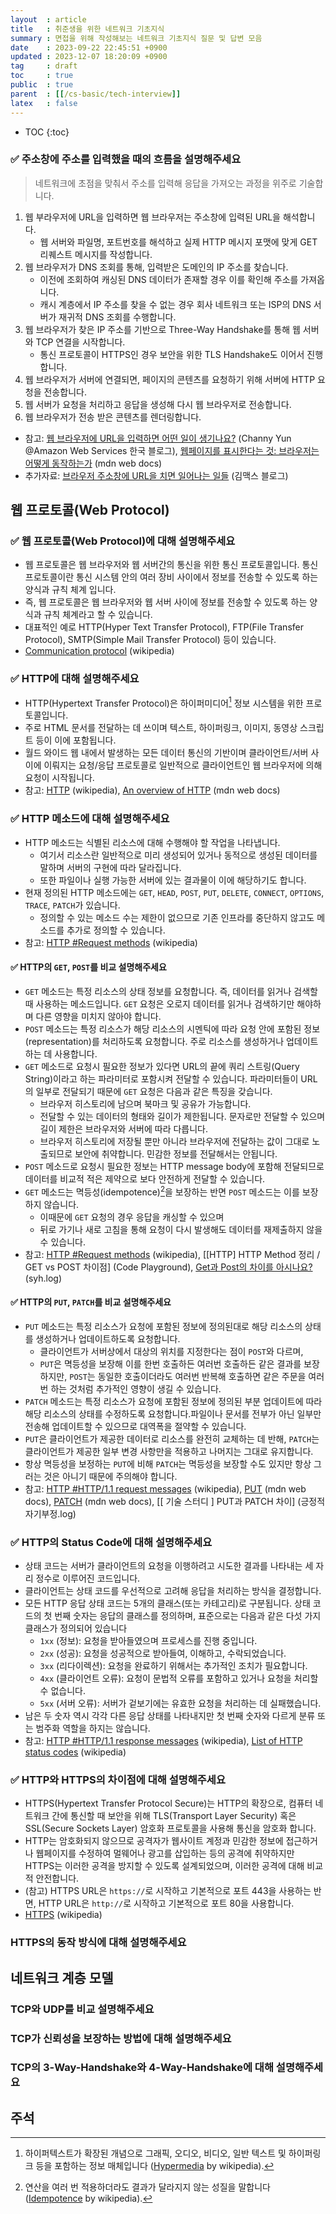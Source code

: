 ```yaml
---
layout  : article
title   : 취준생을 위한 네트워크 기초지식
summary : 면접을 위해 작성해보는 네트워크 기초지식 질문 및 답변 모음
date    : 2023-09-22 22:45:51 +0900
updated : 2023-12-07 18:20:09 +0900
tag     : draft
toc     : true
public  : true
parent  : [[/cs-basic/tech-interview]]
latex   : false
---
```

* TOC
{:toc}

### ✅ 주소창에 주소를 입력했을 때의 흐름을 설명해주세요

> 네트워크에 초점을 맞춰서 주소를 입력해 응답을 가져오는 과정을 위주로 기술합니다.

1. 웹 부라우저에 URL을 입력하면 웹 브라우저는 주소창에 입력된 URL을 해석합니다.
    * 웹 서버와 파일명, 포트번호를 해석하고 실제 HTTP 메시지 포맷에 맞게 GET 리퀘스트 메시지를 작성합니다.
1. 웹 브라우저가 DNS 조회를 통해, 입력받은 도메인의 IP 주소를 찾습니다.
    * 이전에 조회하여 캐싱된 DNS 데이터가 존재할 경우 이를 확인해 주소를 가져옵니다.
    * 캐시 계층에서 IP 주소를 찾을 수 없는 경우 회사 네트워크 또는 ISP의 DNS 서버가 재귀적 DNS 조회를 수행합니다.
1. 웹 브라우저가 찾은 IP 주소를 기반으로 Three-Way Handshake를 통해 웹 서버와 TCP 연결을 시작합니다.
    * 통신 프로토콜이 HTTPS인 경우 보안을 위한 TLS Handshake도 이어서 진행합니다.
1. 웹 브라우저가 서버에 연결되면, 페이지의 콘텐츠를 요청하기 위해 서버에 HTTP 요청을 전송합니다.
1. 웹 서버가 요청을 처리하고 응답을 생성해 다시 웹 브라우저로 전송합니다.
1. 웹 브라우저가 전송 받은 콘텐츠를 렌더링합니다.

* 참고: [웹 브라우저에 URL을 입력하면 어떤 일이 생기나요?](https://aws.amazon.com/ko/blogs/korea/what-happens-when-you-type-a-url-into-your-browser/) (Channy Yun @Amazon Web Services 한국 블로그), [웹페이지를 표시한다는 것: 브라우저는 어떻게 동작하는가](https://developer.mozilla.org/ko/docs/Web/Performance/How_browsers_work) (mdn web docs)
* 추가자료: [브라우저 주소창에 URL을 치면 일어나는 일들](https://maxkim-j.github.io/posts/packet-travel/) (김맥스 블로그)

## 웹 프로토콜(Web Protocol)

### ✅ 웹 프로토콜(Web Protocol)에 대해 설명해주세요

* 웹 프로토콜은 웹 브라우저와 웹 서버간의 통신을 위한 통신 프로토콜입니다. 통신 프로토콜이란 통신 시스템 안의 여러 장비 사이에서 정보를 전송할 수 있도록 하는 양식과 규칙 체계 입니다.
* 즉, 웹 프로토콜은 웹 브라우저와 웹 서버 사이에 정보를 전송할 수 있도록 하는 양식과 규칙 체계라고 할 수 있습니다.
* 대표적인 예로 HTTP(Hyper Text Transfer Protocol), FTP(File Transfer Protocol), SMTP(Simple Mail Transfer Protocol) 등이 있습니다.
* [Communication protocol](https://en.wikipedia.org/wiki/Communication_protocol) (wikipedia)

### ✅ HTTP에 대해 설명해주세요

* HTTP(Hypertext Transfer Protocol)은 하이퍼미디어[^hypermedia] 정보 시스템을 위한 프로토콜입니다.
* 주로 HTML 문서를 전달하는 데 쓰이며 텍스트, 하이퍼링크, 이미지, 동영상 스크립트 등이 이에 포함됩니다.
* 월드 와이드 웹 내에서 발생하는 모든 데이터 통신의 기반이며 클라이언트/서버 사이에 이뤄지는 요청/응답 프로토콜로 일반적으로 클라이언트인 웹 브라우저에 의해 요청이 시작됩니다.
* 참고: [HTTP](https://en.wikipedia.org/wiki/HTTP) (wikipedia), [An overview of HTTP](https://developer.mozilla.org/en-US/docs/Web/HTTP/Overview) (mdn web docs)

### ✅ HTTP 메소드에 대해 설명해주세요

* HTTP 메소드는 식별된 리소스에 대해 수행해야 할 작업을 나타냅니다.
    * 여기서 리소스란 일반적으로 미리 생성되어 있거나 동적으로 생성된 데이터를 말하며 서버의 구현에 따라 달라집니다.
    * 또한 파일이나 실행 가능한 서버에 있는 결과물이 이에 해당하기도 합니다.
* 현재 정의된 HTTP 메소드에는 `GET`, `HEAD`, `POST`, `PUT`, `DELETE`, `CONNECT`, `OPTIONS`, `TRACE`, `PATCH`가 있습니다.
    * 정의할 수 있는 메소드 수는 제한이 없으므로 기존 인프라를 중단하지 않고도 메소드를 추가로 정의할 수 있습니다.
* 참고: [HTTP #Request methods](https://en.wikipedia.org/wiki/HTTP#HTTP/1.1_request_messages) (wikipedia)

#### ✅ HTTP의 `GET`, `POST`를 비교 설명해주세요

* `GET` 메소드는 특정 리소스의 상태 정보를 요청합니다. 즉, 데이터를 읽거나 검색할 때 사용하는 메소드입니다. `GET` 요청은 오로지 데이터를 읽거나 검색하기만 해야하며 다른 영향을 미치지 않아야 합니다.
* `POST` 메소드는 특정 리소스가 해당 리소스의 시멘틱에 따라 요청 안에 포함된 정보(representation)를 처리하도록 요청합니다. 주로 리소스를 생성하거나 업데이트 하는 데 사용합니다.
* `GET` 메소드로 요청시 필요한 정보가 있다면 URL의 끝에 쿼리 스트링(Query String)이라고 하는 파라미터로 포함시켜 전달할 수 있습니다. 파라미터들이 URL의 일부로 전달되기 때문에 `GET` 요청은 다음과 같은 특징을 갖습니다.
    * 브라우저 히스토리에 남으며 북마크 및 공유가 가능합니다.
    * 전달할 수 있는 데이터의 형태와 길이가 제한됩니다. 문자로만 전달할 수 있으며 길이 제한은 브라우저와 서버에 따라 다릅니다.
    * 브라우저 히스토리에 저장될 뿐만 아니라 브라우저에 전달하는 값이 그대로 노출되므로 보안에 취약합니다. 민감한 정보를 전달해서는 안됩니다.
* `POST` 메소드로 요청시 필요한 정보는 HTTP message body에 포함해 전달되므로 데이터를 비교적 적은 제약으로 보다 안전하게 전달할 수 있습니다.
* `GET` 메소드는 멱등성(idempotence)[^idempotence]을 보장하는 반면 `POST` 메소드는 이를 보장하지 않습니다.
    * 이때문에 `GET` 요청의 경우 응답을 캐싱할 수 있으며
    * 뒤로 가기나 새로 고침을 통해 요청이 다시 발생해도 데이터를 재제출하지 않을 수 있습니다.
* 참고: [HTTP #Request methods](https://en.wikipedia.org/wiki/HTTP#HTTP/1.1_request_messages) (wikipedia), [[HTTP] HTTP Method 정리 / GET vs POST 차이점] (Code Playground), [Get과 Post의 차이를 아시나요?](https://velog.io/@songyouhyun/Get과-Post의-차이를-아시나요) (syh.log)

#### ✅ HTTP의 `PUT`, `PATCH`를 비교 설명해주세요

* `PUT` 메소드는 특정 리소스가 요청에 포함된 정보에 정의된대로 해당 리소스의 상태를 생성하거나 업데이트하도록 요청합니다.
    * 클라이언트가 서버상에서 대상의 위치를 지정한다는 점이 `POST`와 다르며,
    * `PUT`은 멱등성을 보장해 이를 한번 호출하든 여러번 호출하든 같은 결과를 보장하지만, `POST`는 동일한 호출이더라도 여러번 반복해 호출하면 같은 주문을 여러번 하는 것처럼 추가적인 영향이 생길 수 있습니다.
* `PATCH` 메소드는 특정 리소스가 요청에 포함된 정보에 정의된 부분 업데이트에 따라 해당 리소스의 상태를 수정하도록 요청합니다.파일이나 문서를 전부가 아닌 일부만 전송해 업데이트할 수 있으므로 대역폭을 절약할 수 있습니다.
* `PUT`은 클라이언트가 제공한 데이터로 리소스를 완전히 교체하는 데 반해, `PATCH`는 클라이언트가 제공한 일부 변경 사항만을 적용하고 나머지는 그대로 유지합니다.
* 항상 멱등성을 보정하는 `PUT`에 비해 `PATCH`는 멱등성을 보장할 수도 있지만 항상 그러는 것은 아니기 때문에 주의해야 합니다.
* 참고: [HTTP #HTTP/1.1 request messages](https://en.wikipedia.org/wiki/HTTP#HTTP/1.1_request_messages) (wikipedia), [PUT](https://developer.mozilla.org/en-US/docs/Web/HTTP/Methods/PUT) (mdn web docs), [PATCH](https://developer.mozilla.org/en-US/docs/Web/HTTP/Methods/PATCH) (mdn web docs), [[ 기술 스터디 ] PUT과 PATCH 차이] (긍정적자기부정.log)

### ✅ HTTP의 Status Code에 대해 설명해주세요

* 상태 코드는 서버가 클라이언트의 요청을 이행하려고 시도한 결과를 나타내는 세 자리 정수로 이루어진 코드입니다.
* 클라이언트는 상태 코드를 우선적으로 고려해 응답을 처리하는 방식을 결정합니다.
* 모든 HTTP 응답 상태 코드는 5개의 클래스(또는 카테고리)로 구분됩니다. 상태 코드의 첫 번째 숫자는 응답의 클래스를 정의하며, 표준으로는 다음과 같은 다섯 가지 클래스가 정의되어 있습니다
    * `1xx` (정보): 요청을 받아들였으며 프로세스를 진행 중입니다.
    * `2xx` (성공): 요청을 성공적으로 받아들여, 이해하고, 수락되었습니다.
    * `3xx` (리다이렉션): 요청을 완료하기 위해서는 추가적인 조치가 필요합니다.
    * `4xx` (클라이언트 오류): 요청이 문법적 오류를 포함하고 있거나 요청을 처리할 수 없습니다.
    * `5xx` (서버 오류): 서버가 겉보기에는 유효한 요청을 처리하는 데 실패했습니다.
* 남은 두 숫자 역시 각각 다른 응답 상태를 나타내지만 첫 번째 숫자와 다르게 분류 또는 범주화 역할을 하지는 않습니다.
* 참고: [HTTP #HTTP/1.1 response messages](https://en.wikipedia.org/wiki/HTTP#HTTP/1.1_response_messages) (wikipedia), [List of HTTP status codes](https://en.wikipedia.org/wiki/List_of_HTTP_status_codes) (wikipedia)

### ✅ HTTP와 HTTPS의 차이점에 대해 설명해주세요

* HTTPS(Hypertext Transfer Protocol Secure)는 HTTP의 확장으로, 컴퓨터 네트워크 간에 통신할 때 보안을 위해 TLS(Transport Layer Security) 혹은 SSL(Secure Sockets Layer) 암호화 프로토콜을 사용해 통신을 암호화 합니다.
* HTTP는 암호화되지 않으므로 공격자가 웹사이트 계정과 민감한 정보에 접근하거나 웹페이지를 수정하여 멀웨어나 광고를 삽입하는 등의 공격에 취약하지만 HTTPS는 이러한 공격을 방지할 수 있도록 설계되었으며, 이러한 공격에 대해 비교적 안전합니다.
* (참고) HTTPS URL은 `https://`로 시작하고 기본적으로 포트 443을 사용하는 반면, HTTP URL은 `http://`로 시작하고 기본적으로 포트 80을 사용합니다.
* [HTTPS](https://en.wikipedia.org/wiki/HTTPS) (wikipedia)

### HTTPS의 동작 방식에 대해 설명해주세요

## 네트워크 계층 모델

### TCP와 UDP를 비교 설명해주세요

### TCP가 신뢰성을 보장하는 방법에 대해 설명해주세요

### TCP의 3-Way-Handshake와 4-Way-Handshake에 대해 설명해주세요

## 주석

[^hypermedia]: 하이퍼텍스트가 확장된 개념으로 그래픽, 오디오, 비디오, 일반 텍스트 및 하이퍼링크 등을 포함하는 정보 매체입니다 ([Hypermedia](https://en.wikipedia.org/wiki/Hypermedia) by wikipedia).
[^idempotence]: 연산을 여러 번 적용하더라도 결과가 달라지지 않는 성질을 말합니다 ([Idempotence](https://en.wikipedia.org/wiki/Idempotence) by wikipedia).
